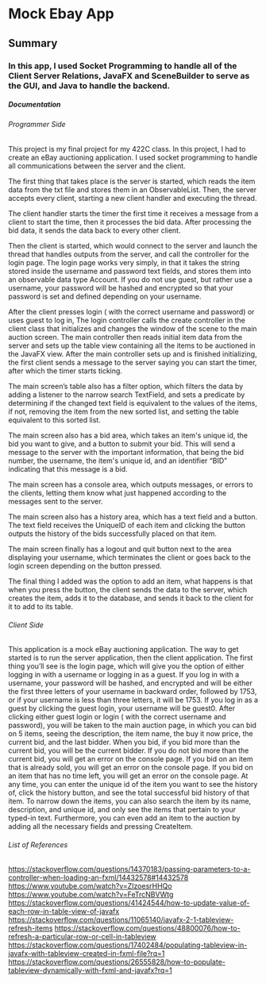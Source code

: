 # Mock Ebay App
## Summary
### In this app, I used Socket Programming to handle all of the Client Server Relations, JavaFX and SceneBuilder to serve as the GUI, and Java to handle the backend.

##### Documentation

###### Programmer Side

This project is my final project for my 422C class. In this project, I had to create an eBay auctioning application. I used socket programming to handle all communications between the server and the client.

The first thing that takes place is the server is started, which reads the item data from the txt file and stores them in an ObservableList. Then, the server accepts every client, starting a new client handler and executing the thread.

The client handler starts the timer the first time it receives a message from a client to start the time, then it processes the bid data. After processing the bid data, it sends the data back to every other client.

Then the client is started, which would connect to the server and launch the thread that handles outputs from the server, and call the controller for the login page. The login page works very simply, in that it takes the string stored inside the username and password text fields, and stores them into an observable data type Account. If you do not use guest, but rather use a username, your password will be hashed and encrypted so that your password is set and defined depending on your username.

After the client presses login ( with the correct username and password) or uses guest to log in, The login controller calls the create controller in the client class that initializes and changes the window of the scene to the main auction screen. The main controller then reads initial item data from the server and sets up the table view containing all the items to be auctioned in the JavaFX view. After the main controller sets up and is finished initializing, the first client sends a message to the server saying you can start the timer, after which the timer starts ticking.

The main screen’s table also has a filter option, which filters the data by adding a listener to the narrow search TextField, and sets a predicate by determining if the changed text field is equivalent to the values of the items, if not, removing the item from the new sorted list, and setting the table equivalent to this sorted list.

The main screen also has a bid area, which takes an item's unique id, the bid you want to give, and a button to submit your bid. This will send a message to the server with the important information, that being the bid number, the username, the item's unique id, and an identifier “BID” indicating that this message is a bid.

The main screen has a console area, which outputs messages, or errors to the clients, letting them know what just happened according to the messages sent to the server.

The main screen also has a history area, which has a text field and a button. The text field receives the UniqueID of each item and clicking the button outputs the history of the bids successfully placed on that item.

The main screen finally has a logout and quit button next to the area displaying your username, which terminates the client or goes back to the login screen depending on the button pressed.

The final thing I added was the option to add an item, what happens is that when you press the button, the client sends the data to the server, which creates the item, adds it to the database, and sends it back to the client for it to add to its table.

###### Client Side

This application is a mock eBay auctioning application. The way to get started is to run the server application, then the client application. The first thing you’ll see is the login page, which will give you the option of either logging in with a username or logging in as a guest. If you log in with a username, your password will be hashed, and encrypted and will be either the first three letters of your username in backward order, followed by 1753, or if your username is less than three letters, it will be 1753. If you log in as a guest by clicking the guest login, your username will be guest0. After clicking either guest login or login ( with the correct username and password), you will be taken to the main auction page, in which you can bid on 5 items, seeing the description, the item name, the buy it now price, the current bid, and the last bidder. When you bid, if you bid more than the current bid, you will be the current bidder. If you do not bid more than the current bid, you will get an error on the console page. If you bid on an item that is already sold, you will get an error on the console page. If you bid on an item that has no time left, you will get an error on the console page. At any time, you can enter the unique id of the item you want to see the history of, click the history button, and see the total successful bid history of that item. To narrow down the items, you can also search the item by its name, description, and unique id, and only see the items that pertain to your typed-in text. Furthermore, you can even add an item to the auction by adding all the necessary fields and pressing CreateItem.
 
###### List of References
https://stackoverflow.com/questions/14370183/passing-parameters-to-a-controller-when-loading-an-fxml/14432578#14432578
https://www.youtube.com/watch?v=ZIzoesrHHQo 
https://www.youtube.com/watch?v=FeTrcNBVWtg
https://stackoverflow.com/questions/41424544/how-to-update-value-of-each-row-in-table-view-of-javafx
https://stackoverflow.com/questions/11065140/javafx-2-1-tableview-refresh-items 
https://stackoverflow.com/questions/48800076/how-to-refresh-a-particular-row-or-cell-in-tableview 
https://stackoverflow.com/questions/17402484/populating-tableview-in-javafx-with-tableview-created-in-fxml-file?rq=1 https://stackoverflow.com/questions/26555828/how-to-populate-tableview-dynamically-with-fxml-and-javafx?rq=1
             
